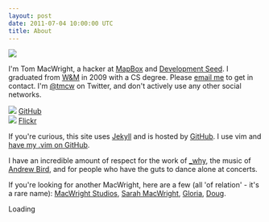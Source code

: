 ```yaml
---
layout: post
date: 2011-07-04 10:00:00 UTC
title: About
---
```


<div class='shutter-300'>
  <img src='http://farm4.static.flickr.com/3438/3351376251_17a831c250_z.jpg' />
</div>

<p itemscope itemtype="http://schema.org/Person">
I'm <span itemprop='name'>Tom MacWright</span>, a <span itemprop='jobTitle'>hacker</span> at <a itemprop='worksFor' href='http://mapbox.com/'>MapBox</a> and <a itemprop='worksFor' href='http://developmentseed.org/'>Development Seed</a>. I graduated from <a href='http://wm.edu/' itemtype='alumniOf'>W&M</a> in 2009 with a CS degree. Please <a itemtype='email' href='mailto:tom@macwright.org'>email me</a> to get in contact. I'm <a itemtype='contactPoint' href='http://twitter.com/tmcw'>@tmcw</a> on Twitter, and don't actively use any other social networks.
</p>

<div class='image-cube'>
  <div>
  <img src='http://farm7.static.flickr.com/6138/5954373327_7c815334cc_o.jpg' />
  <a href='http://github.com/tmcw/'>GitHub</a>
  </div>
  <div>
  <img src='http://farm7.static.flickr.com/6007/5954369487_416645a2d2_o.jpg' />
  <a href='http://flickr.com/photos/tmcw'>Flickr</a>
  </div>
</div>


If you're curious, this site uses [Jekyll](http://jekyllrb.com) and is hosted by [GitHub](http://github.com). I use vim and [have my .vim on GitHub](https://github.com/tmcw/.vim).

I have an incredible amount of respect for the work of [_why](http://viewsourcecode.org/why/), the music of [Andrew Bird](http://andrewbird.net), and for people who have the guts to dance alone at concerts.

If you're looking for another MacWright, here are a few (all 'of relation' - it's a rare name): [MacWright Studios](http://macwright.com/), [Sarah MacWright](http://sarahmacwright.com), [Gloria](http://orthostatictremor.org), [Doug](http://www.highlandercapital.com/).

<div id="cse" style="width: 100%;">Loading</div>
<script src="http://www.google.com/jsapi" type="text/javascript"></script>
<script type="text/javascript">
  google.load('search', '1', {language : 'en', style : google.loader.themes.MINIMALIST});
  google.setOnLoadCallback(function() {
    var customSearchControl = new google.search.CustomSearchControl('013300548148778840370:msob-nrhszy');
    customSearchControl.setResultSetSize(google.search.Search.FILTERED_CSE_RESULTSET);
    customSearchControl.draw('cse');
  }, true);
</script>
